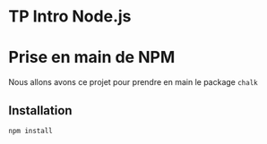 # TP Intro Node.js

# Prise en main de NPM

Nous allons avons ce projet pour prendre en main le package `chalk`

## Installation

```bash
npm install
```
